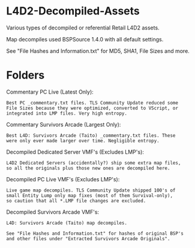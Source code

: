 # L4D2-Decompiled-Assets

Various types of decompiled or referential Retail L4D2 assets.

Map decompiles used BSPSource 1.4.0 with all default settings.

See "File Hashes and Information.txt" for MD5, SHA1, File Sizes and more.

# Folders

Commentary PC Live (Latest Only):

	Best PC _commentary.txt files. TLS Community Update reduced some
	File Sizes because they were optimized, converted to VScript, or
	integrated into LMP files. Very high entropy.

Commentary Survivors Arcade (Largest Only):

	Best L4D: Survivors Arcade (Taito) _commentary.txt files. These
	were only ever made larger over time. Negligible entropy.

Decompiled Dedicated Server VMF's (Excludes LMP's):

	L4D2 Dedicated Servers (accidentally?) ship some extra map files,
	so all the originals plus those new ones are decompiled here.

Decompiled PC Live VMF's (Excludes LMP's):

	Live game map decompiles. TLS Community Update shipped 100's of
	small Entity Lump only map fixes (most of them Survival-only),
	so caution that all *.LMP file changes are excluded.

Decompiled Survivors Arcade VMF's:

	L4D: Survivors Arcade (Taito) map decompiles.

	See "File Hashes and Information.txt" for hashes of original BSP's
	and other files under "Extracted Survivors Arcade Originals".
